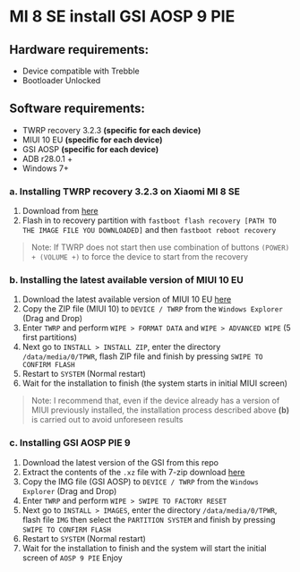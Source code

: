 # MI 8 SE install GSI AOSP 9 PIE
## Hardware requirements:
- Device compatible with Trebble
- Bootloader Unlocked

## Software requirements:
- TWRP recovery 3.2.3 **(specific for each device)**
- MIUI 10 EU **(specific for each device)**
- GSI AOSP **(specific for each device)**
- ADB r28.0.1 +
- Windows 7+

### a. Installing TWRP recovery 3.2.3 on Xiaomi MI 8 SE
1. Download from [here](https://forum.xda-developers.com/mi-8-se/development/recovery-twrp-recovery-3-2-3-lr-team-t3828854)
2. Flash in to recovery partition with `fastboot flash recovery [PATH TO THE IMAGE FILE YOU DOWNLOADED]` and then `fastboot reboot recovery`

> Note: If TWRP does not start then use combination of buttons `(POWER) + (VOLUME +)` to force the device to start from the recovery 

### b. Installing the latest available version of MIUI 10 EU
1. Download the latest available version of MIUI 10 EU [here](https://sourceforge.net/projects/xiaomi-eu-multilang-miui-roms/files/xiaomi.eu/MIUI-WEEKLY-RELEASES/8.8.16/xiaomi.eu_multi_MI8SE_8.8.16_v10-8.1.zip/download)
2. Copy the ZIP file (MIUI 10) to `DEVICE / TWRP` from the `Windows Explorer` (Drag and Drop)
3. Enter `TWRP` and perform `WIPE > FORMAT DATA` and `WIPE > ADVANCED WIPE` (5 first partitions)
4. Next go to `INSTALL > INSTALL ZIP`, enter the directory `/data/media/0/TPWR`, flash ZIP file and finish by pressing `SWIPE TO CONFIRM FLASH`
5. Restart to `SYSTEM` (Normal restart)
6. Wait for the installation to finish (the system starts in initial MIUI screen)

> Note: I recommend that, even if the device already has a version of MIUI previously installed, the installation process described above **(b)** is carried out to avoid unforeseen results 

### c. Installing GSI AOSP PIE 9
1. Download the latest version of the GSI from this repo
2. Extract the contents of the `.xz` file with 7-zip download [here](https://www.7-zip.org/) 
3. Copy the IMG file (GSI AOSP) to `DEVICE / TWRP` from the `Windows Explorer` (Drag and Drop)
4. Enter `TWRP` and perform `WIPE > SWIPE TO FACTORY RESET`
5. Next go to `INSTALL > IMAGES`, enter the directory `/data/media/0/TPWR`, flash file `IMG` then select the `PARTITION SYSTEM` and finish by pressing `SWIPE TO CONFIRM FLASH`
6. Restart to `SYSTEM` (Normal restart)
7. Wait for the installation to finish and the system will start the initial screen of `AOSP 9 PIE`
Enjoy

